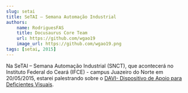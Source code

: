 ```yaml
---
slug: setai
title: SeTAI – Semana Automação Industrial
authors: 
    name: RodriguesFAS
    title: Docusaurus Core Team
    url: https://github.com/wgao19
    image_url: https://github.com/wgao19.png
tags: [setai, 2015]
---
```



Na SeTAI – Semana Automação Industrial (SNCT), que acontecerá no Instituto Federal do Ceará (IFCE) - campus Juazeiro do Norte em 20/05/2015, estarei palestrando sobre o [DAVI- Dispositivo de Apoio para Deficientes Visuais](https://docs.google.com/presentation/d/e/2PACX-1vTTFICRGgX8FHI0gfmeaY4qeR4FW_LpqQ0_gQE5IqkukXWb2GlXMILRoEaf7CbGGQ-tvnDWsuCTkpIS/pub?start=false&loop=false&delayms=3000&slide=id.p4).